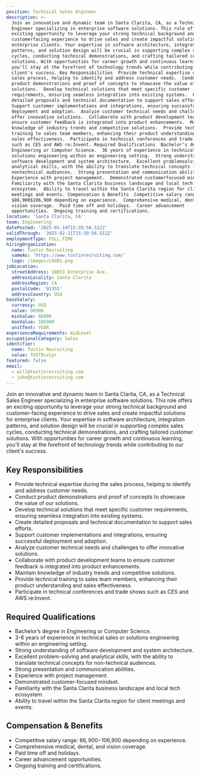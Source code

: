 ```yaml
---
position: Technical Sales Engineer
description: >-
  Join an innovative and dynamic team in Santa Clarita, CA, as a Technical Sales
  Engineer specializing in enterprise software solutions. This role offers an
  exciting opportunity to leverage your strong technical background and
  customerfacing experience to drive sales and create impactful solutions for
  enterprise clients. Your expertise in software architecture, integration
  patterns, and solution design will be crucial in supporting complex sales
  cycles, conducting technical demonstrations, and crafting tailored customer
  solutions. With opportunities for career growth and continuous learning,
  you'll stay at the forefront of technology trends while contributing to our
  client's success. Key Responsibilities  Provide technical expertise during the
  sales process, helping to identify and address customer needs.  Conduct
  product demonstrations and proof of concepts to showcase the value of our
  solutions.  Develop technical solutions that meet specific customer
  requirements, ensuring seamless integration into existing systems.  Create
  detailed proposals and technical documentation to support sales efforts. 
  Support customer implementations and integrations, ensuring successful
  deployment and adoption.  Analyze customer technical needs and challenges to
  offer innovative solutions.  Collaborate with product development teams to
  ensure customer feedback is integrated into product enhancements.  Maintain
  knowledge of industry trends and competitive solutions.  Provide technical
  training to sales team members, enhancing their product understanding and
  sales effectiveness.  Participate in technical conferences and trade shows
  such as CES and AWS re:Invent. Required Qualifications  Bachelor’s degree in
  Engineering or Computer Science.  36 years of experience in technical sales or
  solutions engineering within an engineering setting.  Strong understanding of
  software development and system architecture.  Excellent problemsolving and
  analytical skills, with the ability to translate technical concepts for
  nontechnical audiences.  Strong presentation and communication abilities. 
  Experience with project management.  Demonstrated customerfocused mindset. 
  Familiarity with the Santa Clarita business landscape and local tech
  ecosystem.  Ability to travel within the Santa Clarita region for client
  meetings and events. Compensation & Benefits  Competitive salary range:
  $86,900$106,900 depending on experience.  Comprehensive medical, dental, and
  vision coverage.  Paid time off and holidays.  Career advancement
  opportunities.  Ongoing training and certifications.
location: 'Santa Clarita, CA'
team: Engineering
datePosted: '2025-01-14T15:39:56.512Z'
validThrough: '2025-02-21T15:39:56.512Z'
employmentType: FULL_TIME
hiringOrganization:
  name: Tustin Recruiting
  sameAs: 'https://www.tustinrecruiting.com/'
  logo: /images/LOGO1.png
jobLocation:
  streetAddress: 10853 Enterprise Ave.
  addressLocality: Santa Clarita
  addressRegion: CA
  postalCode: '91355'
  addressCountry: USA
baseSalary:
  currency: USD
  value: 96900
  minValue: 86900
  maxValue: 106900
  unitText: YEAR
experienceRequirements: midLevel
occupationalCategory: Sales
identifier:
  name: Tustin Recruiting
  value: TUST9cxlpr
featured: false
email:
  - will@tustinrecruiting.com
  - john@tustinrecruiting.com
---
```




Join an innovative and dynamic team in Santa Clarita, CA, as a Technical Sales Engineer specializing in enterprise software solutions. This role offers an exciting opportunity to leverage your strong technical background and customer-facing experience to drive sales and create impactful solutions for enterprise clients. Your expertise in software architecture, integration patterns, and solution design will be crucial in supporting complex sales cycles, conducting technical demonstrations, and crafting tailored customer solutions. With opportunities for career growth and continuous learning, you'll stay at the forefront of technology trends while contributing to our client's success.

## Key Responsibilities

- Provide technical expertise during the sales process, helping to identify and address customer needs.
- Conduct product demonstrations and proof of concepts to showcase the value of our solutions.
- Develop technical solutions that meet specific customer requirements, ensuring seamless integration into existing systems.
- Create detailed proposals and technical documentation to support sales efforts.
- Support customer implementations and integrations, ensuring successful deployment and adoption.
- Analyze customer technical needs and challenges to offer innovative solutions.
- Collaborate with product development teams to ensure customer feedback is integrated into product enhancements.
- Maintain knowledge of industry trends and competitive solutions.
- Provide technical training to sales team members, enhancing their product understanding and sales effectiveness.
- Participate in technical conferences and trade shows such as CES and AWS re:Invent.

## Required Qualifications

- Bachelor’s degree in Engineering or Computer Science.
- 3-6 years of experience in technical sales or solutions engineering within an engineering setting.
- Strong understanding of software development and system architecture.
- Excellent problem-solving and analytical skills, with the ability to translate technical concepts for non-technical audiences.
- Strong presentation and communication abilities.
- Experience with project management.
- Demonstrated customer-focused mindset.
- Familiarity with the Santa Clarita business landscape and local tech ecosystem.
- Ability to travel within the Santa Clarita region for client meetings and events.

## Compensation & Benefits

- Competitive salary range: $86,900-$106,900 depending on experience.
- Comprehensive medical, dental, and vision coverage.
- Paid time off and holidays.
- Career advancement opportunities.
- Ongoing training and certifications.
